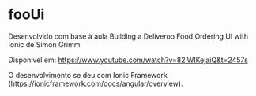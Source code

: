 # fooUi
Desenvolvido com base à aula Building a Deliveroo Food Ordering UI with Ionic de Simon Grimm

Disponível em: https://www.youtube.com/watch?v=82iWIKejaiQ&t=2457s

O desenvolvimento se deu com Ionic Framework (https://ionicframework.com/docs/angular/overview).
